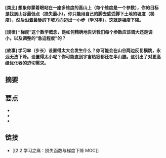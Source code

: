#### [类比] 想象你蒙着眼站在一座多维度的高山上（每个维度是一个参数），你的目标是找到山谷最低点（损失最小）。你只能用自己的脚去感受脚下土地的坡度（梯度），然后沿着最陡的下坡方向迈出一小步（学习率）。这就是梯度下降。


#### [规律] “梯度”这个数学概念，是如何精确地告诉我们每个参数应该调大还是调小，以及调整的“急迫程度”的？


#### [故事] 学习率（步长）设置得太大会发生什么？你可能会在山谷两边反复横跳，永远无法下降。设置得太小呢？你可能直到宇宙热寂都还在半山腰。这引出了对更高级优化器的迫切需求。


## 摘要


## 要点

- 
- 
- 

## 链接

- [[2.2 学习之痛：损失函数与梯度下降 MOC]]
